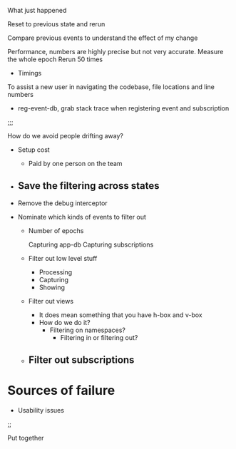 What just happened

Reset to previous state and rerun

Compare previous events to understand the effect of my change

Performance, numbers are highly precise but not very accurate.
Measure the whole epoch
Rerun 50 times
 - Timings

To assist a new user in navigating the codebase, file locations and line numbers
- reg-event-db, grab stack trace when registering event and subscription



;;;

How do we avoid people drifting away?

- Setup cost
  - Paid by one person on the team


- Save the filtering across states
  - 

- Remove the debug interceptor

- Nominate which kinds of events to filter out
  - Number of epochs
    
    
    Capturing app-db
    Capturing subscriptions
    
  - Filter out low level stuff
    - Processing
    - Capturing
    - Showing
    
  - Filter out views
    - It does mean something that you have h-box and v-box
    - How do we do it?
      - Filtering on namespaces?
        - Filtering in or filtering out?
        
  - Filter out subscriptions
    - 
    
    
# Sources of failure

- Usability issues

;; 

Put together

